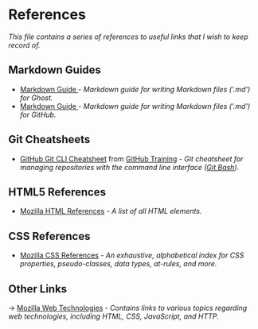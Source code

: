 # References
*This file contains a series of references to useful links that I wish to keep record of.*


## Markdown Guides
- [Markdown Guide <Ghost>](https://help.ghost.org/hc/en-us/articles/224410728-Markdown-Guide) - *Markdown guide for writing Markdown files ('.md') for Ghost.*
- [Markdown Guide <GitHub>](https://guides.github.com/features/mastering-markdown/) - *Markdown guide for writing Markdown files ('.md') for GitHub.*


## Git Cheatsheets
- [GitHub Git CLI Cheatsheet](https://github.com/rimij405/IGME230/tree/master/references/files/01_github-git-cheat-sheet.pdf) from [GitHub Training](https://training.github.com/) - *Git cheatsheet for managing repositories with the command line interface ([Git Bash](https://git-for-windows.github.io/)).*


## HTML5 References
- [Mozilla HTML References](https://developer.mozilla.org/en-US/docs/Web/HTML/Element) - *A list of all HTML elements.*


## CSS References
- [Mozilla CSS References](https://developer.mozilla.org/en-US/docs/Web/CSS/Reference) - *An exhaustive, alphabetical index for CSS properties, pseudo-classes, data types, at-rules, and more.*


## Other Links
-> [Mozilla Web Technologies](https://developer.mozilla.org/en-US/docs/Web) - *Contains links to various topics regarding web technologies, including HTML, CSS, JavaScript, and HTTP.*
